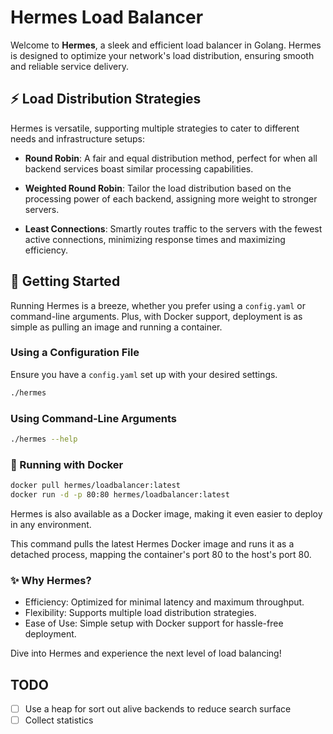 # Hermes Load Balancer

Welcome to **Hermes**, a sleek and efficient load balancer in Golang. Hermes is designed to optimize your network's load distribution, ensuring smooth and reliable service delivery.

## :zap: Load Distribution Strategies

Hermes is versatile, supporting multiple strategies to cater to different needs and infrastructure setups:

- **Round Robin**: A fair and equal distribution method, perfect for when all backend services boast similar processing capabilities.

- **Weighted Round Robin**: Tailor the load distribution based on the processing power of each backend, assigning more weight to stronger servers.

- **Least Connections**: Smartly routes traffic to the servers with the fewest active connections, minimizing response times and maximizing efficiency.

## :rocket: Getting Started

Running Hermes is a breeze, whether you prefer using a `config.yaml` or command-line arguments. Plus, with Docker support, deployment is as simple as pulling an image and running a container.

### Using a Configuration File

Ensure you have a `config.yaml` set up with your desired settings.

```sh
./hermes
```

### Using Command-Line Arguments

```sh
./hermes --help
```

### :whale: Running with Docker

```sh
docker pull hermes/loadbalancer:latest
docker run -d -p 80:80 hermes/loadbalancer:latest
```

Hermes is also available as a Docker image, making it even easier to deploy in any environment.

This command pulls the latest Hermes Docker image and runs it as a detached process, mapping the container's port 80 to the host's port 80.

### :sparkles: Why Hermes?

- Efficiency: Optimized for minimal latency and maximum throughput.
- Flexibility: Supports multiple load distribution strategies.
- Ease of Use: Simple setup with Docker support for hassle-free deployment.

Dive into Hermes and experience the next level of load balancing!

## TODO

- [ ] Use a heap for sort out alive backends to reduce search surface
- [ ] Collect statistics

